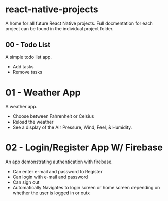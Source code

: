 # react-native-projects

A home for all future React Native projects. Full docmentation for each project can be found in the individual project folder.

## 00 - Todo List

A simple todo list app.

- Add tasks
- Remove tasks

# 01 - Weather App

A weather app.

- Choose between Fahrenheit or Celsius
- Reload the weather
- See a display of the Air Pressure, Wind, Feel, & Humidity.

# 02 - Login/Register App W/ Firebase

An app demonstrating authentication with firebase.

- Can enter e-mail and password to Register
- Can login with e-mail and password
- Can sign out
- Automatically Navigates to login screen or home screen depending on whether the user is logged in or outx
